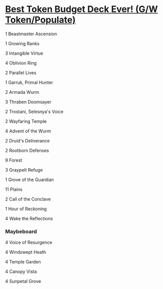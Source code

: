 # [Best Token Budget Deck Ever! (G/W Token/Populate)](http://tappedout.net/mtg-decks/best-token-budget-deck-ever-gw-tokenpopulate/)
1 Beastmaster Ascension

1 Growing Ranks

3 Intangible Virtue

4 Oblivion Ring

2 Parallel Lives

1 Garruk, Primal Hunter

2 Armada Wurm

3 Thraben Doomsayer

2 Trostani, Selesnya's Voice

2 Wayfaring Temple

4 Advent of the Wurm

2 Druid's Deliverance

2 Rootborn Defenses

9 Forest

3 Graypelt Refuge

1 Grove of the Guardian

11 Plains

2 Call of the Conclave

1 Hour of Reckoning

4 Wake the Reflections

### Maybeboard
4 Voice of Resurgence

4 Windswept Heath

4 Temple Garden

4 Canopy Vista

4 Sunpetal Grove
